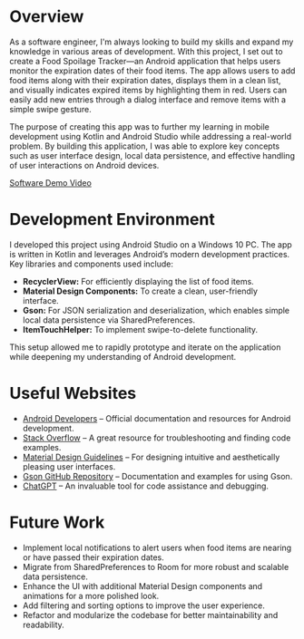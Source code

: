 # Overview

As a software engineer, I'm always looking to build my skills and expand my knowledge in various areas of development. With this project, I set out to create a Food Spoilage Tracker—an Android application that helps users monitor the expiration dates of their food items. The app allows users to add food items along with their expiration dates, displays them in a clean list, and visually indicates expired items by highlighting them in red. Users can easily add new entries through a dialog interface and remove items with a simple swipe gesture.

The purpose of creating this app was to further my learning in mobile development using Kotlin and Android Studio while addressing a real-world problem. By building this application, I was able to explore key concepts such as user interface design, local data persistence, and effective handling of user interactions on Android devices.

[Software Demo Video](http://youtube.link.goes.here)

# Development Environment

I developed this project using Android Studio on a Windows 10 PC. The app is written in Kotlin and leverages Android’s modern development practices. Key libraries and components used include:

- **RecyclerView:** For efficiently displaying the list of food items.
- **Material Design Components:** To create a clean, user-friendly interface.
- **Gson:** For JSON serialization and deserialization, which enables simple local data persistence via SharedPreferences.
- **ItemTouchHelper:** To implement swipe-to-delete functionality.

This setup allowed me to rapidly prototype and iterate on the application while deepening my understanding of Android development.

# Useful Websites

- [Android Developers](https://developer.android.com/) – Official documentation and resources for Android development.
- [Stack Overflow](https://stackoverflow.com/) – A great resource for troubleshooting and finding code examples.
- [Material Design Guidelines](https://material.io/) – For designing intuitive and aesthetically pleasing user interfaces.
- [Gson GitHub Repository](https://github.com/google/gson) – Documentation and examples for using Gson.
- [ChatGPT](https://chat.openai.com/) – An invaluable tool for code assistance and debugging.

# Future Work

- Implement local notifications to alert users when food items are nearing or have passed their expiration dates.
- Migrate from SharedPreferences to Room for more robust and scalable data persistence.
- Enhance the UI with additional Material Design components and animations for a more polished look.
- Add filtering and sorting options to improve the user experience.
- Refactor and modularize the codebase for better maintainability and readability.
